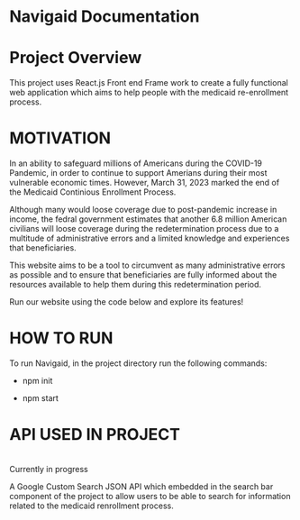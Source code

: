 # Navigaid Documentation

# Project Overview

This project uses React.js Front end Frame work to create a fully functional web application which aims to help people with the medicaid re-enrollment process.

# MOTIVATION

In an ability to safeguard millions of Americans during the COVID-19 Pandemic, in order to continue to support Amerians during their most vulnerable economic times. However, March 31, 2023 marked the end of the Medicaid Continious Enrollment Process.

Although many would loose coverage due to post-pandemic increase in income, the fedral government estimates that another 6.8 million American civilians will loose coverage during the redetermination process due to a multitude of administrative errors and a limited knowledge and experiences that beneficiaries.

This website aims to be a tool to circumvent as many administrative errors as possible and to ensure that beneficiaries are fully informed about the resources available to help them during this redetermination period.

Run our website using the code below and explore its features!

# HOW TO RUN

To run Navigaid, in the project directory run the following commands:

- npm init

- npm start

# API USED IN PROJECT

<br /> Currently in progress<br />

A Google Custom Search JSON API which embedded in the search bar component of the project to allow users to be able to search for information related to the medicaid renrollment process.
